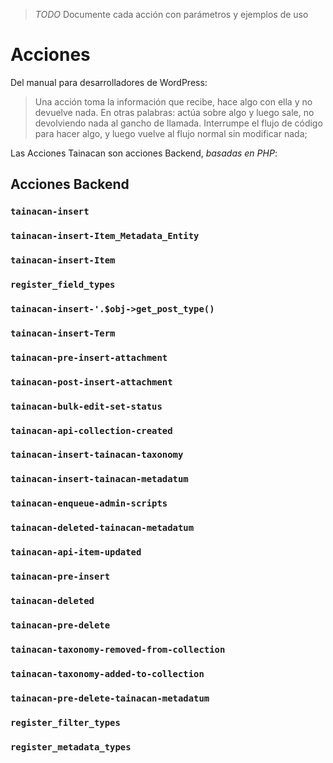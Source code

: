> _TODO_ Documente cada acción con parámetros y ejemplos de uso

# Acciones

Del manual para desarrolladores de WordPress:

> Una acción toma la información que recibe, hace algo con ella y no devuelve nada. En otras palabras: actúa sobre algo y luego sale, no devolviendo nada al gancho de llamada. Interrumpe el flujo de código para hacer algo, y luego vuelve al flujo normal sin modificar nada;

Las Acciones Tainacan son acciones Backend, _basadas en PHP_:

## Acciones Backend

### `tainacan-insert`

### `tainacan-insert-Item_Metadata_Entity`

### `tainacan-insert-Item`

### `register_field_types`

### `tainacan-insert-'.$obj->get_post_type()`

### `tainacan-insert-Term`

### `tainacan-pre-insert-attachment`

### `tainacan-post-insert-attachment`

### `tainacan-bulk-edit-set-status`

### `tainacan-api-collection-created`

### `tainacan-insert-tainacan-taxonomy`

### `tainacan-insert-tainacan-metadatum`

### `tainacan-enqueue-admin-scripts`

### `tainacan-deleted-tainacan-metadatum`

### `tainacan-api-item-updated`

### `tainacan-pre-insert`

### `tainacan-deleted`

### `tainacan-pre-delete`

### `tainacan-taxonomy-removed-from-collection`

### `tainacan-taxonomy-added-to-collection`

### `tainacan-pre-delete-tainacan-metadatum`

### `register_filter_types`

### `register_metadata_types`
